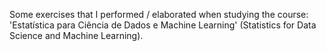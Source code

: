 Some exercises that I performed / elaborated when studying the course: 'Estatística para Ciência de Dados e Machine Learning' (Statistics for Data Science and Machine Learning).
